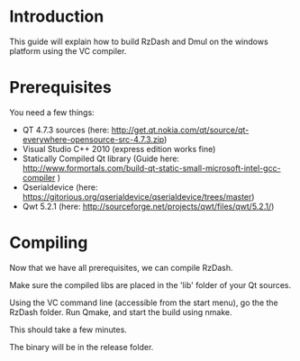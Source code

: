 # Introduction #
This guide will explain how to build RzDash and Dmul on the windows platform using the VC compiler.


# Prerequisites #

You need a few things:
  * QT 4.7.3 sources (here: http://get.qt.nokia.com/qt/source/qt-everywhere-opensource-src-4.7.3.zip)
  * Visual Studio C++ 2010 (express edition works fine)
  * Statically Compiled Qt library
(Guide here: http://www.formortals.com/build-qt-static-small-microsoft-intel-gcc-compiler )
  * Qserialdevice (here: https://gitorious.org/qserialdevice/qserialdevice/trees/master)
  * Qwt 5.2.1 (here: http://sourceforge.net/projects/qwt/files/qwt/5.2.1/)

# Compiling #

Now that we have all prerequisites, we can compile RzDash.

Make sure the compiled libs are placed in the 'lib' folder of your Qt sources.

Using the VC command line (accessible from the start menu), go the the RzDash folder.
Run Qmake, and start the build using nmake.

This should take a few minutes.

The binary will be in the release folder.